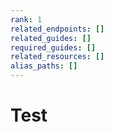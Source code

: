 ```yaml
---
rank: 1
related_endpoints: []
related_guides: []
required_guides: []
related_resources: []
alias_paths: []
---
```


# Test